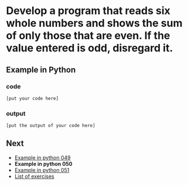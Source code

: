 # Develop a program that reads six whole numbers and shows the sum of only those that are even. If the value entered is odd, disregard it.

## Example in Python

### code

``` python
[put your code here]
```

### output

```
[put the output of your code here]
```

## Next

- [Example in python 049](../../049/python)
- **Example in python 050**
- [Example in python 051](../../051/python)
- [List of exercises](../..)
